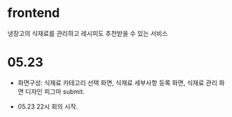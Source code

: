 # frontend
냉장고의 식재료를 관리하고 레시피도 추천받을 수 있는 서비스

# 05.23
- 화면구성: 식재료 카테고리 선택 화면, 식재료 세부사항 등록 화면, 식재료 관리 화면 디자인 피그마 submit.

- 05.23 22시 회의 시작.
